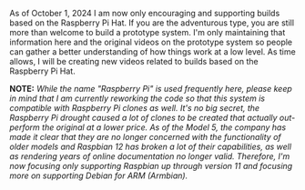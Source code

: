 As of October 1, 2024 I am now only encouraging and supporting builds based on the Raspberry Pi Hat. If you are the adventurous type, you are still more than welcome to build a prototype system. I'm only maintaining that information here and the original videos on the prototype system so people can gather a better understanding of how things work at a low level. As time allows, I will be creating new videos related to builds based on the Raspberry Pi Hat.

**NOTE:** _While the name "Raspberry Pi" is used frequently here, please keep in mind that I am currently reworking the code so that this system is compatible with Raspberry Pi clones as well. It's no big secret, the Raspberry Pi drought caused a lot of clones to be created that actually out-perform the original at a lower price. As of the Model 5, the company has made it clear that they are no longer concerned with the functionality of older models and Raspbian 12 has broken a lot of their capabilities, as well as rendering years of online documentation no longer valid. Therefore, I'm now focusing only supporting Raspbian up through version 11 and focusing more on supporting Debian for ARM (Armbian)._
